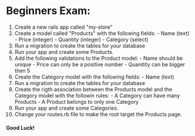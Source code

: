 # Beginners Exam:
  1. Create a new rails app called "my-store"
  2. Create a model called "Products" with the following fields:
    - Name (text)
    - Price (integer)
    - Quantity (integer)
    - Category (select)
  3. Run a migration to create the tables for your database
  4. Run your app and create some Products.
  5. Add the following validations to the Product model:
    - Name should be unique
    - Price can only be a positive number
    - Quanitity can be bigger then 5
  6. Create the Category model with the following fields:
    - Name (text)
  7. Run a migration to create the tables for your database
  8. Create the rigth association between the Products model and the Category model with the followin rules:
    - A Category can have many Products
    - A Product belongs to only one Category
  9. Run your app and create some Categories.
  10. Change your routes.rb file to make the root target the Products page.


#### Good Luck!